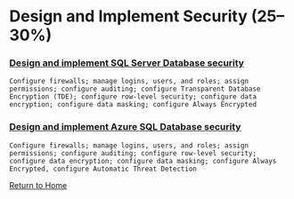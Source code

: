 # Design and Implement Security (25–30%)

### [Design and implement SQL Server Database security](Design-and-implement-SQL-Server-Database-security.md)
    Configure firewalls; manage logins, users, and roles; assign permissions; configure auditing; configure Transparent Database Encryption (TDE); configure row-level security; configure data encryption; configure data masking; configure Always Encrypted  

### [Design and implement Azure SQL Database security](Design-and-implement-Azure-SQL-Database-security.md)
    Configure firewalls; manage logins, users, and roles; assign permissions; configure auditing; configure row-level security; configure data encryption; configure data masking; configure Always Encrypted, configure Automatic Threat Detection

[Return to Home](./readme.md)